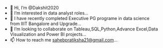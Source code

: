 - 👋 Hi, I’m @Dakshit2020
- 👀 I’m interested in data analyst roles...
- 🌱 I have recently completed Executive PG programe in data science from IIIT Bangalore and Upgrade...
- 💞️ I’m looking to collaborate on Tableau,SQL,Python,Advance Excel,Data Visualization and Power BI projects...
- 📫 How to reach me sahebpratiksha21@gmail.com...

<!---
Dakshit2020/Dakshit2020 is a ✨ special ✨ repository because its `README.md` (this file) appears on your GitHub profile.
You can click the Preview link to take a look at your changes.
--->
